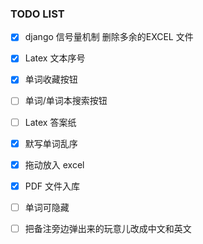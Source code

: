 
### TODO LIST

- [x] django 信号量机制 删除多余的EXCEL 文件
- [x] Latex 文本序号
- [x] 单词收藏按钮
- [ ] 单词/单词本搜索按钮
- [ ] Latex 答案纸
- [x] 默写单词乱序
- [x] 拖动放入 excel
- [x] PDF 文件入库
- [ ] 单词可隐藏
- [ ] 把备注旁边弹出来的玩意儿改成中文和英文


